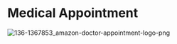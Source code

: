 # **Medical Appointment**

![136-1367853_amazon-doctor-appointment-logo-png](https://github.com/user-attachments/assets/40a3783f-2d9a-4f7a-99e5-9df681ea91ff)

